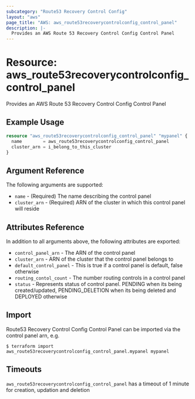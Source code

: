 ```yaml
---
subcategory: "Route53 Recovery Control Config"
layout: "aws"
page_title: "AWS: aws_route53recoverycontrolconfig_control_panel"
description: |-
  Provides an AWS Route 53 Recovery Control Config Control Panel
---
```


# Resource: aws_route53recoverycontrolconfig_control_panel

Provides an AWS Route 53 Recovery Control Config Control Panel

## Example Usage

```terraform
resource "aws_route53recoverycontrolconfig_control_panel" "mypanel" {
  name        = aws_route53recoverycontrolconfig_control_panel
  cluster_arn = i_belong_to_this_cluster
}
```

## Argument Reference

The following arguments are supported:

* `name` - (Required) The name describing the control panel
* `cluster_arn` - (Required) ARN of the cluster in which this control panel will reside

## Attributes Reference

In addition to all arguments above, the following attributes are exported:

* `control_panel_arn` - The ARN of the control panel
* `cluster_arn` - ARN of the cluster that the control panel belongs to
* `default_control_panel` - This is true if a control panel is default, false otherwise
* `routing_contol_count` - The number routing controls in a control panel
* `status` - Represents status of control panel. PENDING when its being created/updated, PENDING_DELETION when its being deleted and DEPLOYED otherwise

## Import

Route53 Recovery Control Config Control Panel can be imported via the control panel arn, e.g.

```
$ terraform import aws_route53recoverycontrolconfig_control_panel.mypanel mypanel
```

## Timeouts

`aws_route53recoverycontrolconfig_control_panel` has a timeout of 1 minute for creation, updation and deletion
